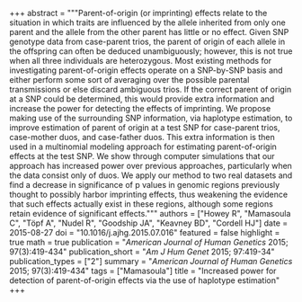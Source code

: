 +++
abstract = """Parent-of-origin (or imprinting) effects relate to the situation in which traits are influenced by the allele inherited from only one parent and the allele from the other parent has little or no effect. Given SNP genotype data from case-parent trios, the parent of origin of each allele in the offspring can often be deduced unambiguously; however, this is not true when all three individuals are heterozygous. Most existing methods for investigating parent-of-origin effects operate on a SNP-by-SNP basis and either perform some sort of averaging over the possible parental transmissions or else discard ambiguous trios. If the correct parent of origin at a SNP could be determined, this would provide extra information and increase the power for detecting the effects of imprinting. We propose making use of the surrounding SNP information, via haplotype estimation, to improve estimation of parent of origin at a test SNP for case-parent trios, case-mother duos, and case-father duos. This extra information is then used in a multinomial modeling approach for estimating parent-of-origin effects at the test SNP. We show through computer simulations that our approach has increased power over previous approaches, particularly when the data consist only of duos. We apply our method to two real datasets and find a decrease in significance of p values in genomic regions previously thought to possibly harbor imprinting effects, thus weakening the evidence that such effects actually exist in these regions, although some regions retain evidence of significant effects."""
authors = ["Howey R", "Mamasoula C", "Töpf A", "Nudel R", "Goodship JA", "Keavney BD", "Cordell HJ"]
date = 2015-08-27
doi = "10.1016/j.ajhg.2015.07.016"
featured = false
highlight = true
math = true
publication = "*American Journal of Human Genetics* 2015; 97(3):419-434"
publication_short = "*Am J Hum Genet* 2015; 97:419-34"
publication_types = ["2"]
summary = "*American Journal of Human Genetics* 2015; 97(3):419-434"
tags = ["Mamasoula"]
title = "Increased power for detection of parent-of-origin effects via the use of haplotype estimation"
+++
